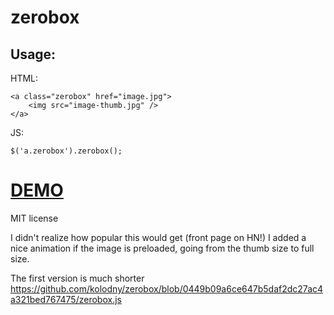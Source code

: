 zerobox
=======

## Usage:

HTML:

    <a class="zerobox" href="image.jpg">
        <img src="image-thumb.jpg" />
    </a>

JS:
   
    $('a.zerobox').zerobox();


# [DEMO](http://goo.gl/30rcg)

MIT license

I didn't realize how popular this would get (front page on HN!) I added a nice animation if the image is preloaded, going from the thumb size to full size.

The first version is much shorter https://github.com/kolodny/zerobox/blob/0449b09a6ce647b5daf2dc27ac4a321bed767475/zerobox.js
